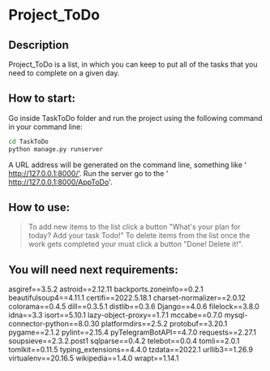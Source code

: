 # Project_ToDo
## Description
Project_ToDo is a list, in which you can keep to put all of the tasks that you need to complete on a given day.
## How to start:
Go inside TaskToDo folder and run the project using the following command in your command line:
```sh
cd TaskToDo
python manage.py runserver
```
A URL address will be generated on the command line, something like ‘ http://127.0.0.1:8000/’. 
Run the server go to the ‘ http://127.0.0.1:8000/AppToDo'.
## How to use:
> To add new items to the list click a button "What's your plan for today? Add your task Todo!"
> To delete items from the list once the work gets completed your must click a button "Done! Delete it!".


## You will need next requirements:
asgiref==3.5.2
astroid==2.12.11
backports.zoneinfo==0.2.1
beautifulsoup4==4.11.1
certifi==2022.5.18.1
charset-normalizer==2.0.12
colorama==0.4.5
dill==0.3.5.1
distlib==0.3.6
Django==4.0.6
filelock==3.8.0
idna==3.3
isort==5.10.1
lazy-object-proxy==1.7.1
mccabe==0.7.0
mysql-connector-python==8.0.30
platformdirs==2.5.2
protobuf==3.20.1
pygame==2.1.2
pylint==2.15.4
pyTelegramBotAPI==4.7.0
requests==2.27.1
soupsieve==2.3.2.post1
sqlparse==0.4.2
telebot==0.0.4
tomli==2.0.1
tomlkit==0.11.5
typing_extensions==4.4.0
tzdata==2022.1
urllib3==1.26.9
virtualenv==20.16.5
wikipedia==1.4.0
wrapt==1.14.1

